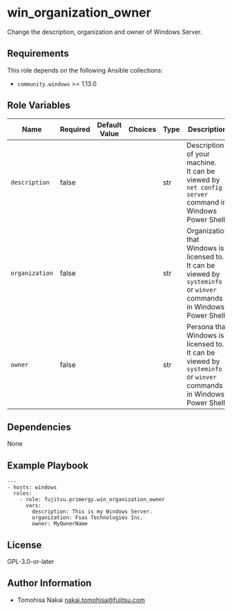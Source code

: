 win_organization_owner
======================

Change the description, organization and owner of Windows Server.

Requirements
------------

This role depends on the following Ansible collections:

- `community.windows` >= 1.13.0

Role Variables
--------------

| Name | Required | Default Value | Choices | Type | Description |
|------|----------|---------------|---------|------|-------------|
| `description` | false | | | str | Description of your machine. <br> It can be viewed by `net config server` command in Windows Power Shell. |
| `organization` | false | | | str | Organization that Windows is licensed to. <br> It can be viewed by `systeminfo` or `winver` commands in Windows Power Shell. |
| `owner` | false | | | str | Persona that Windows is licensed to. <br> It can be viewed by `systeminfo` or `winver` commands in Windows Power Shell. |

Dependencies
------------

None

Example Playbook
----------------

    ---
    - hosts: windows
      roles:
        - role: fujitsu.primergy.win_organization_owner
          vars:
            description: This is my Windows Server.
            organization: Fsas Technologies Inc.
            owner: MyOwnerName

License
-------

GPL-3.0-or-later

Author Information
------------------

- Tomohisa Nakai <nakai.tomohisa@fujitsu.com>
